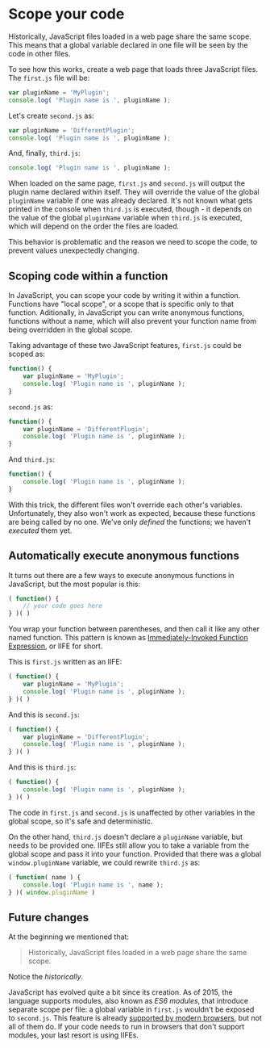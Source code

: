 # Scope your code

Historically, JavaScript files loaded in a web page share the same scope. This means that a global variable declared in one file will be seen by the code in other files.

To see how this works, create a web page that loads three JavaScript files. The `first.js` file will be:

```js
var pluginName = 'MyPlugin';
console.log( 'Plugin name is ', pluginName );
```

Let's create `second.js` as:

```js
var pluginName = 'DifferentPlugin';
console.log( 'Plugin name is ', pluginName );
```

And, finally, `third.js`:

```js
console.log( 'Plugin name is ', pluginName );
```

When loaded on the same page, `first.js` and `second.js` will output the plugin name declared within itself. They will override the value of the global `pluginName` variable if one was already declared. It's not known what gets printed in the console when `third.js` is executed, though - it depends on the value of the global `pluginName` variable when `third.js` is executed, which will depend on the order the files are loaded.

This behavior is problematic and the reason we need to scope the code, to prevent values unexpectedly changing.

## Scoping code within a function

In JavaScript, you can scope your code by writing it within a function. Functions have "local scope", or a scope that is specific only to that function. Aditionally, in JavaScript you can write anonymous functions, functions without a name, which will also prevent your function name from being overridden in the global scope.

Taking advantage of these two JavaScript features, `first.js` could be scoped as:

```js
function() {
	var pluginName = 'MyPlugin';
	console.log( 'Plugin name is ', pluginName );
}
```

`second.js` as:

```js
function() {
	var pluginName = 'DifferentPlugin';
	console.log( 'Plugin name is ', pluginName );
}
```

And `third.js`:

```js
function() {
	console.log( 'Plugin name is ', pluginName );
}
```

With this trick, the different files won't override each other's variables. Unfortunately, they also won't work as expected, because these functions are being called by no one. We've only _defined_ the functions; we haven't _executed_ them yet.

## Automatically execute anonymous functions

It turns out there are a few ways to execute anonymous functions in JavaScript, but the most popular is this:

```js
( function() {
	// your code goes here
} )( )
```

You wrap your function between parentheses, and then call it like any other named function. This pattern is known as [Immediately-Invoked Function Expression](http://benalman.com/news/2010/11/immediately-invoked-function-expression/), or IIFE for short.

This is `first.js` written as an IIFE:

```js
( function() {
	var pluginName = 'MyPlugin';
	console.log( 'Plugin name is ', pluginName );
} )( )
```

And this is `second.js`:

```js
( function() {
	var pluginName = 'DifferentPlugin';
	console.log( 'Plugin name is ', pluginName );
} )( )
```

And this is `third.js`:

```js
( function() {
	console.log( 'Plugin name is ', pluginName );
} )( )
```

The code in `first.js` and `second.js` is unaffected by other variables in the global scope, so it's safe and deterministic.

On the other hand, `third.js` doesn't declare a `pluginName` variable, but needs to be provided one. IIFEs still allow you to take a variable from the global scope and pass it into your function. Provided that there was a global `window.pluginName` variable, we could rewrite `third.js` as:

```js
( function( name ) {
	console.log( 'Plugin name is ', name );
} )( window.pluginName )
```

## Future changes

At the beginning we mentioned that:

> Historically, JavaScript files loaded in a web page share the same scope.

Notice the _historically_.

JavaScript has evolved quite a bit since its creation. As of 2015, the language supports modules, also known as _ES6 modules_, that introduce separate scope per file: a global variable in `first.js` wouldn't be exposed to `second.js`. This feature is already [supported by modern browsers](https://caniuse.com/#feat=es6-module), but not all of them do. If your code needs to run in browsers that don't support modules, your last resort is using IIFEs.
